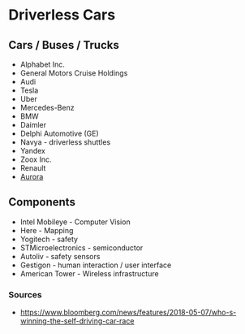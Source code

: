 # Driverless Cars

## Cars / Buses / Trucks
- Alphabet Inc.
- General Motors Cruise Holdings
- Audi
- Tesla
- Uber
- Mercedes-Benz
- BMW
- Daimler
- Delphi Automotive (GE)
- Navya - driverless shuttles
- Yandex
- Zoox Inc.
- Renault
- [Aurora](https://aurora.tech)
 

## Components
- Intel Mobileye - Computer Vision
- Here - Mapping
- Yogitech - safety
- STMicroelectronics - semiconductor
- Autoliv - safety sensors
- Gestigon - human interaction / user interface
- American Tower - Wireless infrastructure


### Sources 
- https://www.bloomberg.com/news/features/2018-05-07/who-s-winning-the-self-driving-car-race
